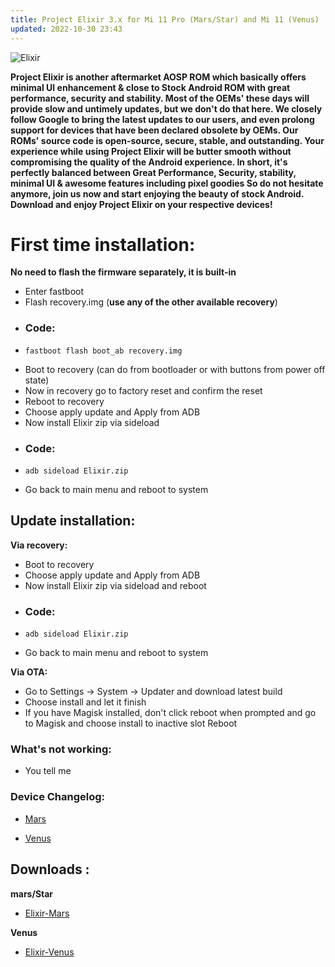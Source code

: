 ```yaml
---
title: Project Elixir 3.x for Mi 11 Pro (Mars/Star) and Mi 11 (Venus)
updated: 2022-10-30 23:43
---
```


![Elixir](https://s2.loli.net/2022/11/28/QoCrcBRPidvSuXp.jpg)

**Project Elixir is another aftermarket AOSP ROM which basically offers minimal UI enhancement & close to Stock Android ROM with great performance, security and stability. Most of the OEMs' these days will provide slow and untimely updates, but we don't do that here. We closely follow Google to bring the latest updates to our users, and even prolong support for devices that have been declared obsolete by OEMs. Our ROMs' source code is open-source, secure, stable, and outstanding. Your experience while using Project Elixir will be butter smooth without compromising the quality of the Android experience. In short, it's perfectly balanced between Great Performance, Security, stability, minimal UI & awesome features including pixel goodies So do not hesitate anymore, join us now and start enjoying the beauty of stock Android. Download and enjoy Project Elixir on your respective devices!**


# First time installation:

**No need to flash the firmware separately, it is built-in**

 * Enter fastboot
 * Flash recovery.img (**use any of the other available recovery**)
 * ### Code:
 * ```
   fastboot flash boot_ab recovery.img
   ```
 * Boot to recovery (can do from bootloader or with buttons from power off state)
 * Now in recovery go to factory reset and confirm the reset
 * Reboot to recovery
 * Choose apply update and Apply from ADB
 * Now install Elixir zip via sideload
 * ### Code:
 * ```
   adb sideload Elixir.zip
   ```
 * Go back to main menu and reboot to system

## Update installation:

**Via recovery:**
 * Boot to recovery
 * Choose apply update and Apply from ADB
 * Now install Elixir zip via sideload and reboot 
 * ### Code:
 * ```
   adb sideload Elixir.zip
   ```
 * Go back to main menu and reboot to system


**Via OTA:**
 * Go to Settings -> System -> Updater and download latest build
 * Choose install and let it finish
 * If you have Magisk installed, don't click reboot when prompted and go to Magisk and choose install to inactive slot Reboot

### What's not working:
 * You tell me

### Device Changelog:
 * [Mars](https://github.com/ProjectElixir-Devices/Changelogs/blob/tiramisu/venus.md)

 * [Venus](https://github.com/ProjectElixir-Devices/Changelogs/blob/tiramisu/mars.md)

## Downloads :

**mars/Star**
 * [Elixir-Mars](https://projectelixiros.com/device/mars)

**Venus**
 * [Elixir-Venus](https://projectelixiros.com/device/venus) 